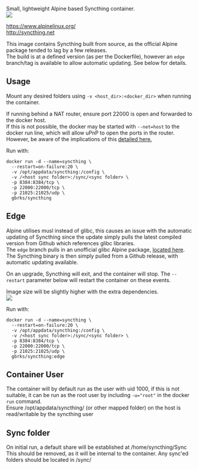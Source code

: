 Small, lightweight Alpine based Syncthing container.  
[![](https://badge.imagelayers.io/gbrks/syncthing:latest.svg)](https://imagelayers.io/?images=gbrks/syncthing:latest 'Get your own badge on imagelayers.io')

https://www.alpinelinux.org/  
http://syncthing.net

This image contains Syncthing built from source, as the official Alpine package tended to lag by a few releases.  
The build is at a defined version (as per the Dockerfile), however an ```edge``` branch/tag is available to allow automatic updating. See below for details.

## Usage

Mount any desired folders using ```-v <host_dir>:<docker_dir>``` when running the container.

If running behind a NAT router, ensure port 22000 is open and forwarded to the docker host.  
If this is not possible, the docker may be started with ```--net=host``` to the docker run line, which will allow uPnP to open the ports in the router. However, be aware of the implications of this [detailed here.](https://docs.docker.com/articles/networking/#how-docker-networks-a-container)

Run with:

```
docker run -d --name=syncthing \
  --restart=on-failure:20 \
  -v /opt/appdata/syncthing:/config \
  -v /<host sync folder>:/sync/<sync folder> \
  -p 8384:8384/tcp \
  -p 22000:22000/tcp \
  -p 21025:21025/udp \
  gbrks/syncthing
```

## Edge

Alpine utilises musl instead of glibc, this causes an issue with the automatic updating of Syncthing since the update simply pulls the latest compiled version from Github which references glibc libraries.  
The ```edge``` branch pulls in an unofficial glibc Alpine package, [located here](https://circle-artifacts.com/gh/andyshinn/alpine-pkg-glibc/6/artifacts/0/home/ubuntu/alpine-pkg-glibc/packages/x86_64/glibc-2.21-r2.apk).
The Syncthing binary is then simply pulled from a Github release, with automatic updating available.

On an upgrade, Syncthing will exit, and the container will stop. The ```--restart``` parameter below will restart the container on these events.

Image size will be slightly higher with the extra dependencies.  
[![](https://badge.imagelayers.io/gbrks/syncthing:edge.svg)](https://imagelayers.io/?images=gbrks/syncthing:edge 'Get your own badge on imagelayers.io')

Run with:

```
docker run -d --name=syncthing \
  --restart=on-failure:20 \
  -v /opt/appdata/syncthing:/config \
  -v /<host sync folder>:/sync/<sync folder> \
  -p 8384:8384/tcp \
  -p 22000:22000/tcp \
  -p 21025:21025/udp \
  gbrks/syncthing:edge
```


## Container User
The container will by default run as the user with uid 1000, if this is not suitable, it can be run as the root user by including ```-u="root"``` in the docker ```run``` command.  
Ensure /opt/appdata/syncthing/ (or other mapped folder) on the host is read/writable by the syncthing user

## Sync folder
On initial run, a default share will be established at /home/syncthing/Sync  
This should be removed, as it will be internal to the container. Any sync'ed folders should be located in /sync/

